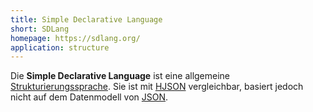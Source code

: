 ```yaml
---
title: Simple Declarative Language
short: SDLang
homepage: https://sdlang.org/
application: structure
---
```


Die **Simple Declarative Language** ist eine allgemeine
[Strukturierungssprache](structure). Sie ist mit [HJSON](hjson) vergleichbar,
basiert jedoch nicht auf dem Datenmodell von [JSON](json).

